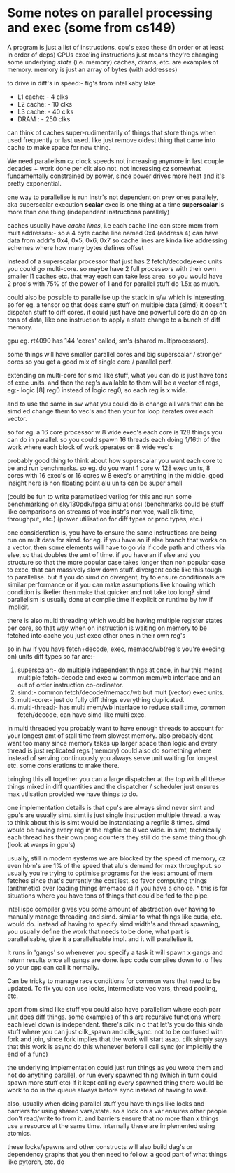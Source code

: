 # Some notes on parallel processing and exec (some from cs149)

A program is just a list of instructions, cpu's exec these (in order or at least in order of deps)
CPUs exec'ing instructions just means they're changing some underlying *state* (i.e. memory)
caches, drams, etc. are examples of memory. memory is just an array of bytes (with addresses)

to drive in diff's in speed:-
fig's from intel kaby lake
- L1 cache: - 4 clks
- L2 cache: - 10 clks
- L3 cache: - 40 clks
- DRAM    : - 250 clks

can think of caches super-rudimentarily of things that store things when used frequently or last used.
like just remove oldest thing that came into cache to make space for new thing.

We need parallelism cz clock speeds not increasing anymore in last couple decades + work done per clk also not.
not increasing cz somewhat fundamentally constrained by power, since power drives more heat and it's pretty exponential.

one way to parallelise is run instr's not dependent on prev ones parallely, aka superscalar execution
**scalar** exec is one thing at a time **superscalar** is more than one thing (independent instructions parallely)

caches usually have *cache lines*, i.e each cache line can store mem from mult addresses:-
so a 4 byte cache line named 0x4 (address 4) can have data from addr's 0x4, 0x5, 0x6, 0x7
so cache lines are kinda like addressing schemes where how many bytes defines offset

instead of a superscalar processor that just has 2 fetch/decode/exec units you could go multi-core.
so maybe have 2 full processors with their own smaller l1 caches etc. that way each can take less area.
so you would have 2 proc's with 75% of the power of 1 and for parallel stuff do 1.5x as much.

could also be possible to parallelise up the stack in s/w which is interesting.
so for eg. a tensor op that does same stuff on multiple data (simd) it doesn't dispatch stuff to diff cores.
it could just have one powerful core do an op on tons of data, like one instruction to apply a state change
to a bunch of diff memory.

gpu eg. rt4090 has 144 'cores' called, sm's (shared multiprocessors).

some things will have smaller parallel cores and big superscalar / stronger cores so you get a good mix
of single core / parallel perf.

extending on multi-core for simd like stuff, what you can do is just have tons of exec units.
and then the reg's available to them will be a vector of regs, eg:-
logic [8] reg0 instead of logic reg0, so each reg is x wide.

and to use the same in sw what you could do is change all vars that can be simd'ed change them to vec's
and then your for loop iterates over each vector.

so for eg. a 16 core processor w 8 wide exec's each core is 128 things you can do in parallel.
so you could spawn 16 threads each doing 1/16th of the work where each block of work operates on 8 wide vec's

probably good thing to think about how superscalar you want each core to be and run benchmarks.
so eg. do you want 1 core w 128 exec units, 8 cores with 16 exec's or 16 cores w 8 exec's or anything in the middle.
good insight here is non floating point alu units can be super small

(could be fun to write parametized verilog for this and run some benchmarking on sky130pdk/fpga simulations)
(benchmarks could be stuff like comparisons on streams of vec instr's non vec, wall clk time, throughput, etc.)
(power utilisation for diff types or proc types, etc.)

one consideration is, you have to ensure the same instructions are being run on mult data for simd.
for eg. if you have an if else branch that works on a vector, then some elements will have to go via if code path
and others via else, so that doubles the amt of time.
if you have an if else and you structure so that the more popular case takes longer than non popular case to exec,
that can massively slow down stuff. divergent code like this tough to parallelise.
but if you do simd on divergent, try to ensure conditionals are similar performance or if you can make assumptions
like knowing which condition is likelier then make that quicker and not take too long?
simd parallelism is usually done at compile time if explicit or runtime by hw if implicit.

there is also multi threading which would be having multiple register states per core, so that way when on instruction
is waiting on memory to be fetched into cache you just exec other ones in their own reg's

so in hw if you have fetch+decode, exec, memacc/wb(reg's you're execing on) units diff types so far are:-
1. superscalar:- do multiple independent things at once, in hw this means multiple fetch+decode and exec w common mem/wb interface and an out of order instruction co-ordinator.
2. simd:- common fetch/decode/memacc/wb but mult (vector) exec units.
3. multi-core:- just do fully diff things everything duplicated.
4. multi-thread:- has multi mem/wb interface to reduce stall time, common fetch/decode, can have simd like multi exec.

in multi threaded you probably want to have enough threads to account for your longest amt of stall time from slowest memory.
also probably dont want too many since memory takes up larger space than logic and every thread is just replicated regs (memory)
could also do something where instead of serving continuously you always serve unit waiting for longest etc. some consierations to make there.

bringing this all together you can a large dispatcher at the top with all these things mixed in diff quantities and the dispatcher / scheduler just ensures max utlisation provided we have things to do.

one implementation details is that cpu's are always simd never simt and gpu's are usually simt.
simt is just single instruction multiple thread.
a way to think about this is simt would be instantiating a regfile 8 times.
simd would be having every reg in the regfile be 8 vec wide.
in simt, technically each thread has their own prog counters they still do the same thing though (look at warps in gpu's)

usually, still in modern systems we are blocked by the speed of memory, cz even hbm's are 1% of the speed that alu's demand for max throughput.
so usually you're trying to optimise programs for the least amount of mem fetches since that's currently the costliest.
so favor computing things (arithmetic) over loading things (memacc's) if you have a choice.
^ this is for situations where you have tons of things that could be fed to the pipe.

intel ispc compiler gives you some amount of abstraction over having to manually manage threading and simd.
similar to what things like cuda, etc. would do. instead of having to specify simd width's and thread spawning,
you usually define the work that needs to be done, what part is parallelisable, give it a parallelisable impl.
and it will parallelise it.

It runs in 'gangs' so whenever you specify a task it will spawn x gangs and return results once all gangs are done.
ispc code compiles down to .o files so your cpp can call it normally.

Can be tricky to manage race conditions for common vars that need to be updated.
To fix you can use locks, intermediate vec vars, thread pooling, etc.

apart from simd like stuff you could also have parallelism where each parr unit does diff things.
some examples of this are recursive functions where each level down is independent.
there's cilk in c that let's you do this kinda stuff where you can just cilk_spawn and cilk_sync.
not to be confused with fork and join, since fork implies that the work will start asap.
cilk simply says that this work is async do this whenever before i call sync (or implicitly the end of a func)

the underlying implementation could just run things as you wrote them and not do anything parallel,
or run every spawned thing (which in turn could spawn more stuff etc)
if it kept calling every spawned thing there would be work to do in the queue always before sync instead of having to wait.

also, usually when doing parallel stuff you have things like locks and barriers for using shared vars/state.
so a lock on a var ensures other people don't read/write to from it.
and barriers ensure that no more than x things use a resource at the same time.
internally these are implemented using atomics.

these locks/spawns and other constructs will also build dag's or dependency graphs that you then need to follow.
a good part of what things like pytorch, etc. do
